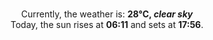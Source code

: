 <p  align="center"><br/>Currently, the weather is: <b> 28°C, <i>clear sky</i></b></br>Today, the sun rises at <b>06:11</b> and sets at <b>17:56</b>.</p>
